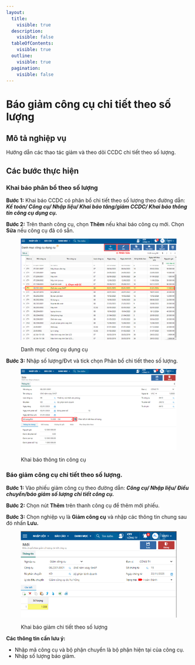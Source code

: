 ```yaml
---
layout:
  title:
    visible: true
  description:
    visible: false
  tableOfContents:
    visible: true
  outline:
    visible: true
  pagination:
    visible: false
---
```


# Báo giảm công cụ chi tiết theo số lượng

## Mô tả nghiệp vụ

Hướng dẫn các thao tác giảm và theo dõi CCDC chi tiết theo số lượng.

## Các bước thực hiện

### Khai báo phân bổ theo số lượng

**Bước 1:** Khai báo CCDC có phân bổ chi tiết theo số lượng theo đường dẫn: _**Kế toán/ Công cụ/ Nhập liệu/ Khai báo tăng/giảm CCDC/ Khai báo thông tin công cụ dụng cụ.**_

**Bước 2:** Trên thanh công cụ, chọn **Thêm** nếu khai báo công cụ mới. Chọn **Sửa** nếu công cụ đã có sẵn.

<figure><img src="../../.gitbook/assets/CCDC01.png" alt=""><figcaption><p>Danh mục công cụ dụng cụ</p></figcaption></figure>

**Bước 3:** Nhập số lượng/Đvt và tick chọn Phân bổ chi tiết theo số lượng.

<figure><img src="../../.gitbook/assets/CCDC02.png" alt=""><figcaption><p>Khai báo thông tin công cụ</p></figcaption></figure>

### Báo giảm công cụ chi tiết theo số lượng.

**Bước 1:** Vào phiếu giảm công cụ theo đường dẫn: _**Công cụ/ Nhập liệu/ Điều chuyển/báo giảm số lượng chi tiết công cụ.**_

**Bước 2:** Chọn nút **Thêm** trên thanh công cụ để thêm mới phiếu.

**Bước 3:** Chọn nghiệp vụ là **Giảm công cụ** và nhập các thông tin chung sau đó nhấn **Lưu.**

<figure><img src="../../.gitbook/assets/ccdc07 (2).png" alt=""><figcaption><p>Khai báo giảm chi tiết theo số lượng</p></figcaption></figure>

**Các thông tin cần lưu ý:**

* Nhập mã công cụ và bộ phận chuyển là bộ phận hiện tại của công cụ.
* Nhập số lượng báo giảm.
